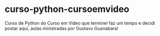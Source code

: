 # curso-python-cursoemvideo
 Curso de Python do Curso em Vídeo que terminei faz um tempo e decidi postar aqui, aulas ministradas por Gustavo Guanabara!
